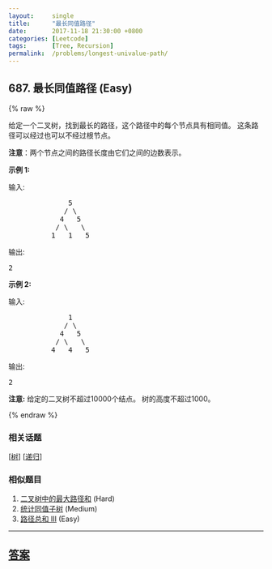 ```yaml
---
layout:     single
title:      "最长同值路径"
date:       2017-11-18 21:30:00 +0800
categories: [Leetcode]
tags:       [Tree, Recursion]
permalink:  /problems/longest-univalue-path/
---
```


## 687. 最长同值路径 (Easy)

{% raw %}

<p>给定一个二叉树，找到最长的路径，这个路径中的每个节点具有相同值。 这条路径可以经过也可以不经过根节点。</p>

<p><strong>注意</strong>：两个节点之间的路径长度由它们之间的边数表示。</p>

<p><strong>示例 1:</strong></p>

<p>输入:</p>

<pre>
              5
             / \
            4   5
           / \   \
          1   1   5
</pre>

<p>输出:</p>

<pre>
2
</pre>

<p><strong>示例 2:</strong></p>

<p>输入:</p>

<pre>
              1
             / \
            4   5
           / \   \
          4   4   5
</pre>

<p>输出:</p>

<pre>
2
</pre>

<p><strong>注意:</strong> 给定的二叉树不超过10000个结点。&nbsp;树的高度不超过1000。</p>

{% endraw %}

### 相关话题
  [[树](https://github.com/openset/leetcode/tree/master/tag/tree/README.md)]
  [[递归](https://github.com/openset/leetcode/tree/master/tag/recursion/README.md)]

### 相似题目
  1. [二叉树中的最大路径和](/problems/binary-tree-maximum-path-sum) (Hard)
  1. [统计同值子树](/problems/count-univalue-subtrees) (Medium)
  1. [路径总和 III](/problems/path-sum-iii) (Easy)

---

## [答案](https://github.com/openset/leetcode/tree/master/problems/longest-univalue-path)
